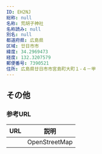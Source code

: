 ```yaml
---
ID: EH2NJ
総称: null
名称: 荒胡子神社
名称読み: null
別名: null
都道府県: 広島県
区域: 廿日市市
緯度: 34.2969473
経度: 132.3207579
郵便番号: 7390521
住所: 広島県廿日市市宮島町大町１-４－甲
---
```


## その他

### 参考URL

| URL | 説明          |
| --- | ------------- |
|     | OpenStreetMap |
